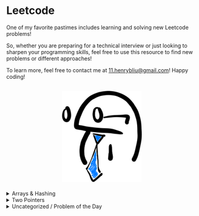 # Leetcode
<!-- <style>
  summary {
    font-size: 1.2em; 
  }
</style> -->


One of my favorite pastimes includes learning and solving new Leetcode problems!

So, whether you are preparing for a technical interview or just looking to sharpen your programming skills, feel free to use this resource to find new problems or different approaches!

To learn more, feel free to contact me at 11.henrybliu@gmail.com! Happy coding!

<h2 style="text-align: center;">

<img src="images/cartoon.png" alt="cartoon character" title="cartoon character" width="210"/>

</h2>
<details>
<summary>  Arrays & Hashing </summary>


| # | Difficulty | Problem | My Solution |
| :---: | :---: | :----: | :---: |
| 217 | Easy | [Contains Duplicate](https://leetcode.com/problems/contains-duplicate/) | [python3](solutions/217.py) |
|  242 | Easy | [Valid Anagram](https://leetcode.com/problems/valid-anagram/) | [python3](solutions/242.py) |
|  1 | Easy | [Two Sum](https://leetcode.com/problems/two-sum/) | [python3](solutions/1.py) |
|  49 | Medium | [Group Anagrams](https://leetcode.com/problems/group-anagrams/) | [python3](solutions/49.py) |
|  347 | Medium | [Top K Frequent Elements](https://leetcode.com/problems/top-k-frequent-elements/) | [python3](solutions/347.py) |
|  248 | Medium | [Product of Array Except Self](https://leetcode.com/problems/product-of-array-except-self/) | [python3](solutions/238.py) |
|  36 | Medium | [Valid Sudoku](https://leetcode.com/problems/valid-sudoku/) | [python3](solutions/36.py) |
|  128 | Medium | [Longest Consecutive Sequence](https://leetcode.com/problems/longest-consecutive-sequence/) | [python3](solutions/128.py) |
|  392 | Easy | [Is Subsequence](https://leetcode.com/problems/is-subsequence/) | [python3](solutions/392.py) |
|  58 | Easy | [Length of Last Word](https://leetcode.com/problems/length-of-last-word/) | [python3](solutions/58.py) |
|  1299 | Easy | [Replace Elements with Greatest Element on Right Side](https://leetcode.com/problems/replace-elements-with-greatest-element-on-right-side/) | [python3](solutions/1299.py) |
|  14 | Easy | [Longest Common Prefix](https://leetcode.com/problems/longest-common-prefix/) | [python3](solutions/14.py) |
|  27 | Easy | [Remove Element](https://leetcode.com/problems/remove-element/description/) | [python3](solutions/27.py) |
|  929 | Easy | [Unique Email Addresses](https://leetcode.com/problems/unique-email-addresses/) | [python3](solutions/929.py) |
|  554 | Medium | [Brick Wall](https://leetcode.com/problems/brick-wall/) | [python3](solutions/554.py) |

</details>

<details>
<summary>Two Pointers</summary>

| # | Difficulty | Problem | My Solution |
| :---: | :---: | :----: | :---: |
|  881 | Medium | [Boats to Save People](https://leetcode.com/problems/boats-to-save-people/) | [python3](solutions/881.py) |


</details>

</details>
<details>
<summary> Uncategorized / Problem of the Day </summary>

| # | Difficulty | Problem | My Solution |
| :---: | :---: | :----: | :---: |
| 2706 | Easy | [Buy Two Chocolates](https://leetcode.com/problems/buy-two-chocolates/description/?envType=daily-question&envId=2023-12-20) | [python3](solutions/2706.py) |

</details>




